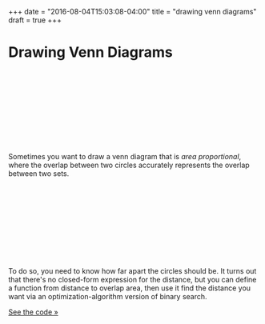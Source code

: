 +++
date = "2016-08-04T15:03:08-04:00"
title = "drawing venn diagrams"
draft = true
+++

# Drawing Venn Diagrams

<svg id='drawing-venn-diagrams-1' class='block'>
	<defs>
    <linearGradient id="drawing-venn-diagrams-grad-c1" x1="0%" y1="0%" x2="0%" y2="100%">
      <stop offset="0%" stop-color="#E84D4D" />
      <stop offset="100%" stop-color="#F8A2FF" />
    </linearGradient>
    <linearGradient id="drawing-venn-diagrams-grad-c2" x1="0%" y1="0%" x2="0%" y2="100%">
      <stop offset="0%" stop-color="#4D6DE8" />
      <stop offset="100%" stop-color="#A2FFFF" />
    </linearGradient>
    <linearGradient id="drawing-venn-diagrams-grad-overlap" x1="0%" y1="0%" x2="0%" y2="100%">
      <stop offset="0%" stop-color="#FFE21E" />
      <stop offset="100%" stop-color="#E1D46F" />
    </linearGradient>
  </defs>
</svg>

Sometimes you want to draw a venn diagram that is _area proportional_, where the overlap between two circles accurately represents the overlap between two sets. 

<svg id='drawing-venn-diagrams-2' class='block'></svg>

To do so, you need to know how far apart the circles should be. It turns out that there's no closed-form expression for the distance, but you can define a function from distance to overlap area, then use it find the distance you want via an optimization-algorithm version of binary search.

[See the code &raquo;](-)

<script src='venn-diagrams/script.js'></script>

